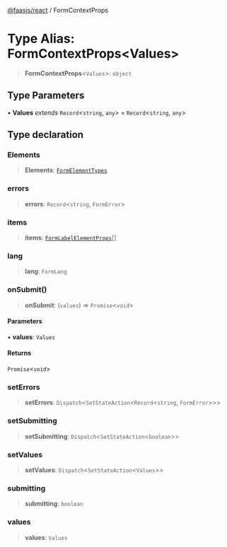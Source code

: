 [@faasjs/react](../README.md) / FormContextProps

# Type Alias: FormContextProps\<Values\>

> **FormContextProps**\<`Values`\>: `object`

## Type Parameters

• **Values** *extends* `Record`\<`string`, `any`\> = `Record`\<`string`, `any`\>

## Type declaration

### Elements

> **Elements**: [`FormElementTypes`](FormElementTypes.md)

### errors

> **errors**: `Record`\<`string`, `FormError`\>

### items

> **items**: [`FormLabelElementProps`](FormLabelElementProps.md)[]

### lang

> **lang**: `FormLang`

### onSubmit()

> **onSubmit**: (`values`) => `Promise`\<`void`\>

#### Parameters

• **values**: `Values`

#### Returns

`Promise`\<`void`\>

### setErrors

> **setErrors**: `Dispatch`\<`SetStateAction`\<`Record`\<`string`, `FormError`\>\>\>

### setSubmitting

> **setSubmitting**: `Dispatch`\<`SetStateAction`\<`boolean`\>\>

### setValues

> **setValues**: `Dispatch`\<`SetStateAction`\<`Values`\>\>

### submitting

> **submitting**: `boolean`

### values

> **values**: `Values`
